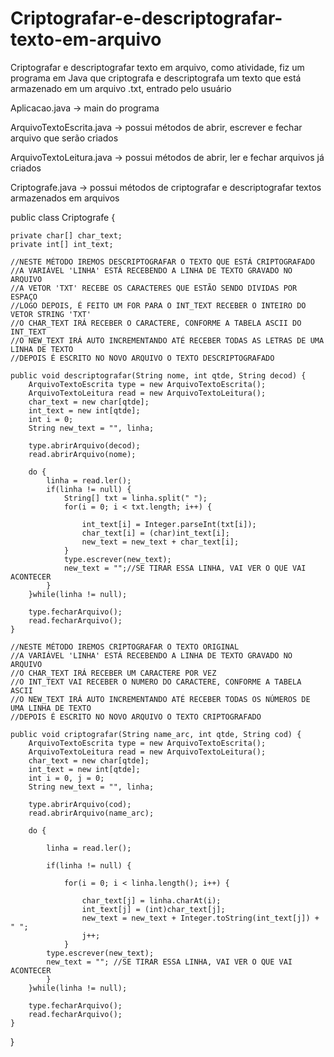 # Criptografar-e-descriptografar-texto-em-arquivo
Criptografar e descriptografar texto em arquivo, como atividade, fiz um programa em Java que criptografa e descriptografa um texto que está armazenado em um arquivo .txt, entrado pelo usuário

Aplicacao.java -> main do programa

ArquivoTextoEscrita.java -> possui métodos de abrir, escrever e fechar arquivo que serão criados

ArquivoTextoLeitura.java -> possui métodos de abrir, ler e fechar arquivos já criados

Criptografe.java -> possui métodos de criptografar e descriptografar textos armazenados em arquivos


public class Criptografe {
	
	private char[] char_text;
	private int[] int_text;
	
	//NESTE MÉTODO IREMOS DESCRIPTOGRAFAR O TEXTO QUE ESTÁ CRIPTOGRAFADO
	//A VARIÁVEL 'LINHA' ESTÁ RECEBENDO A LINHA DE TEXTO GRAVADO NO ARQUIVO
	//A VETOR 'TXT' RECEBE OS CARACTERES QUE ESTÃO SENDO DIVIDAS POR ESPAÇO
	//LOGO DEPOIS, É FEITO UM FOR PARA O INT_TEXT RECEBER O INTEIRO DO VETOR STRING 'TXT'
	//O CHAR_TEXT IRÁ RECEBER O CARACTERE, CONFORME A TABELA ASCII DO INT_TEXT
	//O NEW_TEXT IRÁ AUTO INCREMENTANDO ATÉ RECEBER TODAS AS LETRAS DE UMA LINHA DE TEXTO
	//DEPOIS É ESCRITO NO NOVO ARQUIVO O TEXTO DESCRIPTOGRAFADO
  
	public void descriptografar(String nome, int qtde, String decod) {
		ArquivoTextoEscrita type = new ArquivoTextoEscrita();
		ArquivoTextoLeitura read = new ArquivoTextoLeitura();
		char_text = new char[qtde];
		int_text = new int[qtde];
		int i = 0;
		String new_text = "", linha;
		
		type.abrirArquivo(decod);
		read.abrirArquivo(nome);
		
		do {
			linha = read.ler();
			if(linha != null) {
				String[] txt = linha.split(" ");
				for(i = 0; i < txt.length; i++) {
				
					int_text[i] = Integer.parseInt(txt[i]);
					char_text[i] = (char)int_text[i];
					new_text = new_text + char_text[i];
				}
				type.escrever(new_text);
				new_text = "";//SE TIRAR ESSA LINHA, VAI VER O QUE VAI ACONTECER
			}
		}while(linha != null);
		
		type.fecharArquivo();
		read.fecharArquivo();
	}

	//NESTE MÉTODO IREMOS CRIPTOGRAFAR O TEXTO ORIGINAL
	//A VARIÁVEL 'LINHA' ESTÁ RECEBENDO A LINHA DE TEXTO GRAVADO NO ARQUIVO
	//O CHAR_TEXT IRÁ RECEBER UM CARACTERE POR VEZ
	//O INT_TEXT VAI RECEBER O NUMERO DO CARACTERE, CONFORME A TABELA ASCII
	//O NEW_TEXT IRÁ AUTO INCREMENTANDO ATÉ RECEBER TODAS OS NÚMEROS DE UMA LINHA DE TEXTO
	//DEPOIS É ESCRITO NO NOVO ARQUIVO O TEXTO CRIPTOGRAFADO
  
	public void criptografar(String name_arc, int qtde, String cod) {
		ArquivoTextoEscrita type = new ArquivoTextoEscrita();
		ArquivoTextoLeitura read = new ArquivoTextoLeitura();
		char_text = new char[qtde];
		int_text = new int[qtde];
		int i = 0, j = 0;
		String new_text = "", linha;
		
		type.abrirArquivo(cod);
		read.abrirArquivo(name_arc);
		
		do {
			
			linha = read.ler();
			
			if(linha != null) {
			
				for(i = 0; i < linha.length(); i++) {
			
					char_text[j] = linha.charAt(i);
					int_text[j] = (int)char_text[j];
					new_text = new_text + Integer.toString(int_text[j]) + " ";
					j++;
				}
			type.escrever(new_text);
			new_text = ""; //SE TIRAR ESSA LINHA, VAI VER O QUE VAI ACONTECER
			}
		}while(linha != null);
		
		type.fecharArquivo();
		read.fecharArquivo();
	}

}
